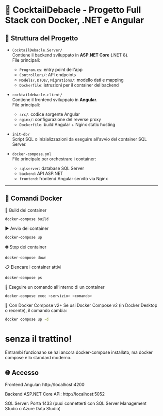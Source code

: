 # 🥂 CocktailDebacle - Progetto Full Stack con Docker, .NET e Angular

## 📁 Struttura del Progetto

- `CocktailDebacle.Server/`  
  Contiene il backend sviluppato in **ASP.NET Core** (.NET 8).  
  File principali:
  - `Program.cs`: entry point dell'app
  - `Controllers/`: API endpoints
  - `Models/`, `DTOs/`, `Migrations/`: modello dati e mapping
  - `Dockerfile`: istruzioni per il container del backend

- `cocktaildebacle.client/`  
  Contiene il frontend sviluppato in **Angular**.  
  File principali:
  - `src/`: codice sorgente Angular
  - `nginx/`: configurazione del reverse proxy
  - `Dockerfile`: build Angular + Nginx static hosting

- `init-db/`  
  Script SQL o inizializzazioni da eseguire all'avvio del container SQL Server.

- `docker-compose.yml`  
  File principale per orchestrare i container:
  - `sqlserver`: database SQL Server
  - `backend`: API ASP.NET
  - `frontend`: frontend Angular servito via Nginx

---

## 🐳 Comandi Docker
🔧 Build dei container
```bash
docker-compose build
```
▶️ Avvio dei container
```bash
docker-compose up
```
⛔️ Stop dei container
```bash
docker-compose down
```

📋 Elencare i container attivi
```bash
docker-compose ps
```

🔧 Eseguire un comando all’interno di un container
```bash
docker-compose exec <servizio> <comando>
```

🧠 Con Docker Compose v2+
Se usi Docker Compose v2 (in Docker Desktop o recente), il comando cambia:
``` bash
docker compose up -d     
```

# senza il trattino!
Entrambi funzionano se hai ancora docker-compose installato, ma docker compose è lo standard moderno.


## 🌐 Accesso

Frontend Angular: http://localhost:4200

Backend ASP.NET Core API: http://localhost:5052

SQL Server: Porta 1433 (puoi connetterti con SQL Server Management Studio o Azure Data Studio)
